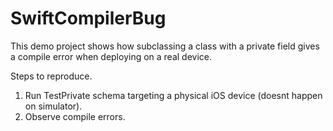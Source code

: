 # SwiftCompilerBug


This demo project shows how subclassing a class with a private field gives a compile error when deploying on a real device.

Steps to reproduce.

1. Run TestPrivate schema targeting a physical iOS device (doesnt happen on simulator).
2. Observe compile errors.
